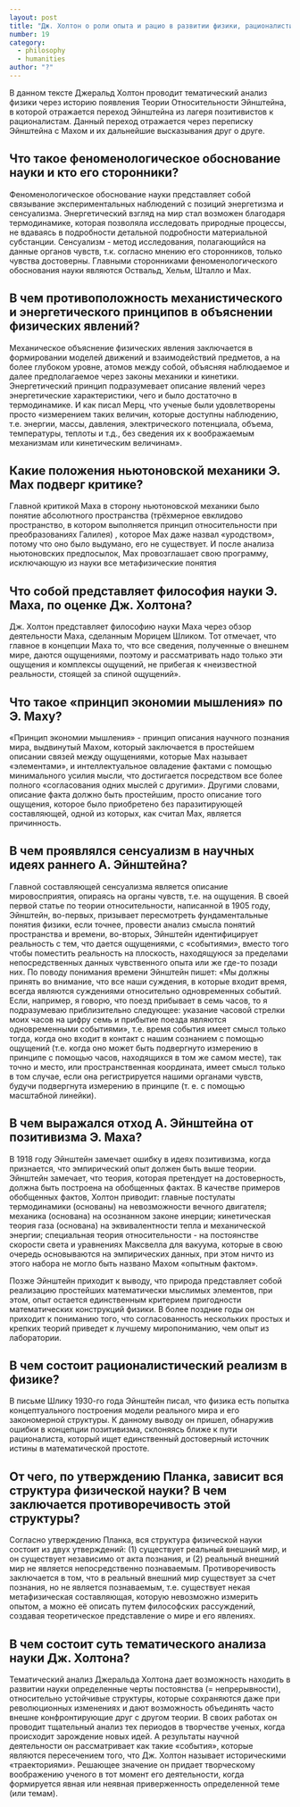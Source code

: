 ```yaml
---
layout: post
title: "Дж. Холтон о роли опыта и рацио в развитии физики, рационалистический реализм: история физики в лицах - Э. Мах и А. Эйнштейн (для физиков)"
number: 19
category:
  - philosophy
  - humanities
author: "?"
---
```


В данном тексте Джеральд Холтон проводит тематический анализ физики через историю появления Теории Относительности Эйнштейна, в которой отражается переход Эйнштейна из лагеря позитивистов к рационалистам. Данный переход отражается через переписку Эйнштейна с Махом и их дальнейшие высказывания друг о друге.

## Что такое феноменологическое обоснование науки и кто его сторонники?
Феноменологическое обоснование науки представляет собой связывание экспериментальных наблюдений с позиций  энергетизма и сенсуализма. Энергетический взгляд на мир стал возможен благодаря термодинамике, которая позволяла исследовать природные процессы, не вдаваясь в подробности детальной подробности материальной субстанции. Сенсуализм - метод исследования, полагающийся на данные органов чувств, т.к. согласно мнению его сторонников, только чувства  достоверны. Главными сторонниками феноменологического обоснования науки являются Оствальд, Хельм, Шталло и Мах.

## В чем противоположность механистического и энергетического принципов в объяснении физических явлений?
Механическое объяснение физических явления заключается в формировании моделей движений и взаимодействий предметов, а на более глубоком уровне, атомов между собой, объясняя наблюдаемое и далее предполагаемое через законы механики и кинетики. Энергетический принцип подразумевает описание явлений через энергетические характеристики, чего и было достаточно в термодинамике. И как писал Мерц, что ученые были удовлетворены просто «измерением таких величин, которые доступны наблюдению, т.е. энергии, массы, давления, электрического потенциала, объема, температуры, теплоты и т.д., без сведения их к воображаемым механизмам или кинетическим величинам».

## Какие положения ньютоновской механики Э. Мах подверг критике?
Главной критикой Маха в сторону ньютоновской механики было понятие абсолютного пространства (трёхмерное евклидово пространство, в котором выполняется принцип относительности при преобразованиях Галилея) , которое Мах даже назвал «уродством», потому что оно было выдумано, его не существует. И после анализа ньютоновских предпосылок, Мах провозглашает свою программу, исключающую из науки все метафизические понятия

## Что собой представляет философия науки Э. Маха, по оценке Дж. Холтона?
Дж. Холтон представляет философию науки Маха через обзор деятельности Маха, сделанным Морицем Шликом. Тот отмечает, что главное в концепции Маха то, что все сведения, полученные о внешнем мире, даются ощущениями, поэтому и рассматривать надо только эти ощущения и комплексы ощущений, не прибегая к «неизвестной реальности, стоящей за спиной ощущений».

## Что такое «принцип экономии мышления» по Э. Маху?
«Принцип экономии мышления» - принцип описания научного познания мира, выдвинутый Махом, который заключается в простейшем описании связей между ощущениями, которые Мах называет «элементами», и интеллектуальное овладение фактами с помощью минимального усилия мысли, что достигается посредством все более полного «согласования одних мыслей с другими». Другими словами, описание факта должно быть простейшим, просто описание того ощущения, которое было приобретено без паразитирующей составляющей, одной из которых, как считал Мах, является причинность.

## В чем проявлялся сенсуализм в научных идеях раннего А. Эйнштейна?
Главной составляющей сенсуализма является описание мировосприятия, опираясь на органы чувств, т.е. на ощущения. В своей первой статье по теории относительности, написанной в 1905 году, Эйнштейн, во-первых, призывает пересмотреть фундаментальные понятия физики, если точнее, провести анализ смысла понятий пространства и времени, во-вторых, Эйнштейн идентифицирует реальность с тем, что дается ощущениями, с «событиями», вместо того чтобы поместить реальность на плоскость, находящуюся за пределами непосредственных данных чувственного опыта или же где-то позади них. По поводу понимания времени Эйнштейн пишет: «Мы должны принять во внимание, что все наши суждения, в которые входит время, всегда являются суждениями относительно одновременных событий. Если, например, я говорю, что поезд прибывает в семь часов, то я подразумеваю приблизительно следующее: указание часовой стрелки моих часов на цифру семь и прибытие поезда являются одновременными событиями», т.е. время события имеет смысл только тогда, когда оно входит в контакт с нашим сознанием с помощью ощущений (т.е. когда оно может быть подвергнуто измерению в принципе с помощью часов, находящихся в том же самом месте), так точно и место, или пространственная координата, имеет смысл только в том случае, если она регистрируется нашими органами чувств, будучи подвергнута измерению в принципе (т. е. с помощью масштабной линейки).

## В чем выражался отход А. Эйнштейна от позитивизма Э. Маха?
В 1918 году Эйнштейн замечает ошибку в идеях позитивизма, когда признается, что эмпирический опыт должен быть выше теории. Эйнштейн замечает, что теория, которая претендует на достоверность, должна быть построена на обобщенных фактах. В качестве примеров обобщенных фактов, Холтон приводит: главные постулаты термодинамики (основаны) на невозможности вечного двигателя; механика (основана) на осознанном законе инерции; кинетическая теория газа (основана) на эквивалентности тепла и механической энергии; cпециальная теория относительности - на постоянстве скорости света и уравнениях Максвелла для вакуума, которые в свою очередь основываются на эмпирических данных, при этом ничто из этого набора не могло быть названо Махом «опытным фактом».

Позже Эйнштейн приходит к выводу, что природа представляет собой реализацию простейших математически мыслимых элементов, при этом, опыт остается единственным критерием пригодности математических конструкций физики. В более поздние годы он приходит к пониманию того, что согласованность нескольких простых и крепких теорий приведет к лучшему миропониманию, чем опыт из лаборатории.

## В чем состоит рационалистический реализм в физике?
В письме Шлику 1930-го года Эйнштейн писал, что физика есть попытка концептуального построения модели реального мира и его закономерной структуры. К данному выводу он пришел, обнаружив ошибки в концепции позитивизма, склоняясь ближе к пути рационалиста, который ищет единственный достоверный источник истины в математической простоте.

## От чего, по утверждению Планка, зависит вся структура физической науки? В чем заключается противоречивость этой структуры?
Согласно утверждению Планка, вся структура физической науки состоит из двух утверждений: (1) существует реальный внешний мир, и он существует независимо от акта познания, и (2) реальный внешний мир не является непосредственно познаваемым. Противоречивость заключается в том, что в реальный внешний мир существует за счет познания, но не является познаваемым, т.е. существует некая метафизическая составляющая, которую невозможно измерить опытом, а можно её описать путем философских рассуждений, создавая теоретическое представление о мире и его явлениях.

## В чем состоит суть тематического анализа науки Дж. Холтона?
Тематический анализ Джеральда Холтона дает возможность находить в развитии науки определенные черты постоянства (= непрерывности), относительно устойчивые структуры, которые сохраняются даже при революционных изменениях и дают возможность объединять часто внешне конфронтирующие друг с другом теории. В своих работах он проводит тщательный анализ тех периодов в творчестве ученых, когда происходит зарождение новых идей. А результаты научной деятельности он рассматривает как такие «события», которые являются пересечением того, что Дж. Холтон называет историческими «траекториями». Решающее значение он придает творческому воображению ученого в тот момент его деятельности, когда формируется явная или неявная приверженность определенной теме (или темам).
